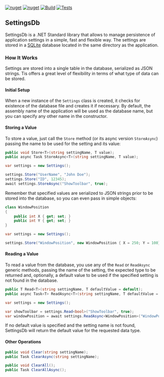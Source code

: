 [![nuget](https://img.shields.io/nuget/v/SettingsDb.svg)](https://www.nuget.org/packages/SettingsDb)
[![nuget](https://img.shields.io/nuget/dt/SettingsDb.svg)](https://www.nuget.org/packages/SettingsDb)
[![Build](https://github.com/igece/SettingsDb/actions/workflows/build.yml/badge.svg)](https://github.com/igece/SettingsDb/actions/workflows/build.yml)
[![Tests](https://github.com/igece/SettingsDb/actions/workflows/tests.yml/badge.svg)](https://github.com/igece/SettingsDb/actions/workflows/tests.yml)

## SettingsDb
SettingsDb is a .NET Standard library that allows to manage persistence of application settings in a simple, fast and flexible way. The settings are stored in a [SQLite](http://sqlite.org) database located in the same directory as the application.

### How It Works

Settings are stored into a single table in the database, serialized as JSON strings. Tis offers a great level of flexibility in terms of what type of data can be stored.

#### Initial Setup

When a new instance of the `Settings` class is created, it checks for existence of the database file and creates it if necessary. By default, the assembly name of the application will be used as the database name, but you can specify any other name in the constructor.

#### Storing a Value

To store a value, just call the `Store` method (or its async version `StoreAsync`) passing the name to be used for the setting and its value:

``` C#
public void Store<T>(string settingName, T value);
public async Task StoreAsync<T>(string settingName, T value);
```
``` C#
var settings = new Settings();

settings.Store("UserName", "John Doe");
settings.Store("ID", 12345);
await settings.StoreAsync("ShowToolbar", true);
```

Remember that specified values are serialized to JSON strings prior to be stored into the database, so you can even pass in simple objects:

``` C#
class WindowPosition
{
    public int X { get; set; }
    public int Y { get; set; }
}

var settings = new Settings();

settings.Store("WindowPosition", new WindowPosition { X = 250; Y = 100});
```

#### Reading a Value

To read a value from the database, you use any of the `Read` or `ReadAsync` generic methods, passing the name of the setting, the expected type to be returned
and, optionally, a default value to be used if the specified setting is not found in the database.

``` C#
public T Read<T>(string settingName, T defaultValue = default);
public async Task<T> ReadAsync<T>(string settingName, T defaultValue = default);
```
``` C#
var settings = new Settings();

var showToolbar = settings.Read<bool>("ShowToolbar", true);
var windowPosition = await settings.ReadAsync<WindowPosition>("WindowPosition");
```

If no default value is specified and the setting name is not found, SettingsDb will return the default value for the requested data type.

#### Other Operations

```  C#
public void Clear(string settingName);
public Task ClearAsync(string settingName);
```
```  C#
public void ClearAll();
public Task ClearAllAsync();
```
